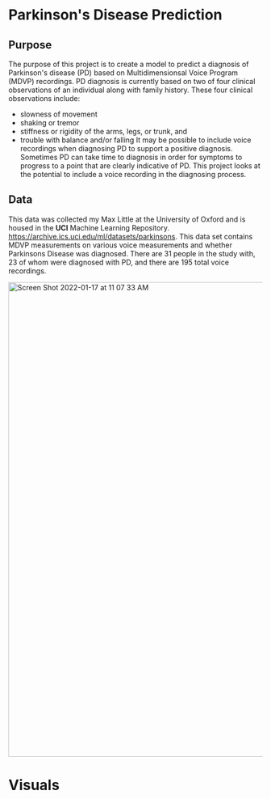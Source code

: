 # Parkinson's Disease Prediction

## Purpose

The purpose of this project is to create a model to predict a diagnosis of Parkinson's disease (PD) based on Multidimensionsal 
Voice Program (MDVP) recordings.  PD diagnosis is currently based on two of four clinical observations of an individual along with family history.  These four 
clinical observations include:
* slowness of movement
* shaking or tremor
* stiffness or rigidity of the arms, legs, or trunk, and 
* trouble with balance and/or falling
It may be possible to include voice recordings when diagnosing PD to support a positive diagnosis.  Sometimes PD can take time to diagnosis in order for symptoms to 
progress to a point that are clearly indicative of PD.  This project looks at the potential to include a voice recording in the diagnosing process. 

## Data

This data was collected my Max Little at the University of Oxford and is housed in the **UCI** Machine Learning Repository.
https://archive.ics.uci.edu/ml/datasets/parkinsons. This data set contains MDVP measurements  on various voice measurements and whether Parkinsons 
Disease was diagnosed. There are 31 people in the study with, 23 of whom were diagnosed with PD, and there are 195 total voice recordings.  

<img width="939" alt="Screen Shot 2022-01-17 at 11 07 33 AM" src="https://user-images.githubusercontent.com/62402303/149812198-85c804af-0cab-4aa4-88c2-5ed94ad2f9de.png">

# Visuals



